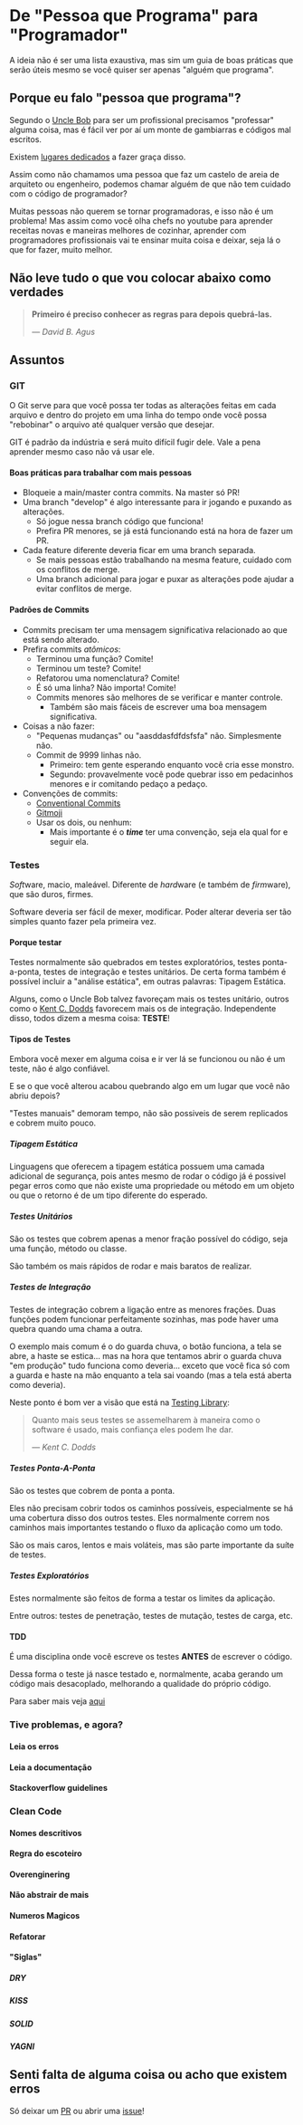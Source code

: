 # De "Pessoa que Programa" para "Programador"

  A ideia não é ser uma lista exaustiva, mas sim um guia de boas práticas que serão úteis mesmo se você quiser ser apenas "alguém que programa".

## Porque eu falo "pessoa que programa"?

  Segundo o [Uncle Bob](https://www.youtube.com/playlist?list=PLo61EKto8ZPHUOld83z0pwpzdlioliu6j) para ser um profissional precisamos "professar" alguma coisa, mas é fácil ver por aí um monte de gambiarras e códigos mal escritos.
  
  Existem [lugares dedicados](https://www.reddit.com/r/ProgrammerHumor/) a fazer graça disso.
  
  Assim como não chamamos uma pessoa que faz um castelo de areia de arquiteto ou engenheiro, podemos chamar alguém de que não tem cuidado com o código de programador?

  Muitas pessoas não querem se tornar programadoras, e isso não é um problema!
  Mas assim como você olha chefs no youtube para aprender receitas novas e maneiras melhores de cozinhar, aprender com programadores profissionais vai te ensinar muita coisa e deixar, seja lá o que for fazer, muito melhor.

## Não leve tudo o que vou colocar abaixo como verdades

> **Primeiro é preciso conhecer as regras para depois quebrá-las.**
>
> &mdash; *David B. Agus*

## Assuntos

### GIT

O Git serve para que você possa ter todas as alterações feitas em cada arquivo e dentro do projeto em uma linha do tempo onde você possa "rebobinar" o arquivo até qualquer versão que desejar.

GIT é padrão da indústria e será muito difícil fugir dele. Vale a pena aprender mesmo caso não vá usar ele.

#### Boas práticas para trabalhar com mais pessoas

- Bloqueie a main/master contra commits. Na master só PR!
- Uma branch "develop" é algo interessante para ir jogando e puxando as alterações.
  - Só jogue nessa branch código que funciona!
  - Prefira PR menores, se já está funcionando está na hora de fazer um PR.
- Cada feature diferente deveria ficar em uma branch separada.
  - Se mais pessoas estão trabalhando na mesma feature, cuidado com os conflitos de merge.
  - Uma branch adicional para jogar e puxar as alterações pode ajudar a evitar conflitos de merge.

#### Padrões de Commits

- Commits precisam ter uma mensagem significativa relacionado ao que está sendo alterado.
- Prefira commits *atômicos*:
  - Terminou uma função? Comite!
  - Terminou um teste? Comite!
  - Refatorou uma nomenclatura? Comite!
  - É só uma linha? Não importa! Comite!
  - Commits menores são melhores de se verificar e manter controle.
    - Também são mais fáceis de escrever uma boa mensagem significativa.
- Coisas a não fazer:
  - "Pequenas mudanças" ou "aasddasfdfdsfsfa" não. Simplesmente não.
  - Commit de 9999 linhas não.
    - Primeiro: tem gente esperando enquanto você cria esse monstro.
    - Segundo: provavelmente você pode quebrar isso em pedacinhos menores e ir comitando pedaço a pedaço.
- Convenções de commits:
  - [Conventional Commits](https://www.conventionalcommits.org/pt-br/v1.0.0/)
  - [Gitmoji](https://gitmoji.dev/)
  - Usar os dois, ou nenhum:
    - Mais importante é o ***time*** ter uma convenção, seja ela qual for e seguir ela.

### Testes

*Soft*ware, macio, maleável. Diferente de *hard*ware (e também de *firm*ware), que são duros, firmes.

Software deveria ser fácil de mexer, modificar. Poder alterar deveria ser tão simples quanto fazer pela primeira vez.

#### Porque testar

Testes normalmente são quebrados em testes exploratórios, testes ponta-a-ponta, testes de integração e testes unitários.
De certa forma também é possível incluir a "análise estática", em outras palavras: Tipagem Estática.

Alguns, como o Uncle Bob talvez favoreçam mais os testes unitário, outros como o [Kent C. Dodds](https://sergioamjr.medium.com/escreva-testes-n%C3%A3o-muitos-mas-mais-de-integra%C3%A7%C3%A3o-7ebebf225516) favorecem mais os de integração. Independente disso, todos dizem a mesma coisa: **TESTE**!

#### Tipos de Testes

Embora você mexer em alguma coisa e ir ver lá se funcionou ou não é um teste, não é algo confiável.

E se o que você alterou acabou quebrando algo em um lugar que você não abriu depois?

"Testes manuais" demoram tempo, não são possiveis de serem replicados e cobrem muito pouco.

##### Tipagem Estática

Linguagens que oferecem a tipagem estática possuem uma camada adicional de segurança, pois antes mesmo de rodar o código já é possivel pegar erros como que não existe uma propriedade ou método em um objeto ou que o retorno é de um tipo diferente do esperado.

##### Testes Unitários

São os testes que cobrem apenas a menor fração possível do código, seja uma função, método ou classe.

São também os mais rápidos de rodar e mais baratos de realizar.

##### Testes de Integração

Testes de integração cobrem a ligação entre as menores frações. Duas funções podem funcionar perfeitamente sozinhas, mas pode haver uma quebra quando uma chama a outra.

O exemplo mais comum é o do guarda chuva, o botão funciona, a tela se abre, a haste se estica... mas na hora que tentamos abrir o guarda chuva "em produção" tudo funciona como deveria... exceto que você fica só com a guarda e haste na mão enquanto a tela sai voando (mas a tela está aberta como deveria).

Neste ponto é bom ver a visão que está na [Testing Library](https://testing-library.com/):

> Quanto mais seus testes se assemelharem à maneira como o software é usado, mais confiança eles podem lhe dar.
>
> &mdash; *Kent C. Dodds*

##### Testes Ponta-A-Ponta

São os testes que cobrem de ponta a ponta.

Eles não precisam cobrir todos os caminhos possíveis, especialmente se há uma cobertura disso dos outros testes. Eles normalmente correm nos caminhos mais importantes testando o fluxo da aplicação como um todo.

São os mais caros, lentos e mais voláteis, mas são parte importante da suíte de testes.

##### Testes Exploratórios

Estes normalmente são feitos de forma a testar os limites da aplicação.

Entre outros: testes de penetração, testes de mutação, testes de carga, etc.

#### TDD

É uma disciplina onde você escreve os testes **ANTES** de escrever o código.

Dessa forma o teste já nasce testado e, normalmente, acaba gerando um código mais desacoplado, melhorando a qualidade do próprio código.

Para saber mais veja [aqui](wiki/As_Tres_Leis_do_TDD.md)

### Tive problemas, e agora?

#### Leia os erros
#### Leia a documentação
#### Stackoverflow guidelines

### Clean Code

#### Nomes descritivos
#### Regra do escoteiro
#### Overenginering
#### Não abstrair de mais
#### Numeros Magicos
#### Refatorar

#### "Siglas"

##### DRY
##### KISS
##### SOLID
##### YAGNI

## Senti falta de alguma coisa ou acho que existem erros

Só deixar um [PR](https://www.youtube.com/watch?v=U-Y_Mtdyo74&ab_channel=WillianJustenCursos) ou abrir uma [issue](https://www.youtube.com/watch?v=WpA2NXdfkNQ&ab_channel=DevSuperior)!
